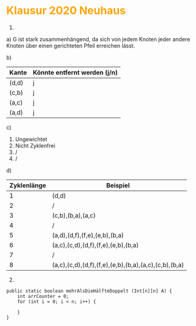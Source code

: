 # <font color = "orange">Klausur 2020 Neuhaus</font>
1)
a) 
G ist stark zusammenhängend, da sich von jedem Knoten jeder andere Knoten über einen gerichteten Pfeil erreichen lässt.

b)

| Kante | Könnte entfernt werden (j/n) |
| ----- | ---------------------------- |
| (d,d) | j                            |
| (c,b) | j                            |
| (a,c) | j                            |
| (a,d) | j                            |
c) 
1. Ungewichtet
2. Nicht Zyklenfrei
3. / 
4. / 

d)

| Zyklenlänge | Beispiel                                              |
| ----------- | ----------------------------------------------------- |
| 1           | (d,d)                                                 |
| 2           | /                                                     |
| 3           | (c,b),(b,a),(a,c)                                     |
| 4           | /                                                     |
| 5           | (a,d),(d,f),(f,e),(e,b),(b,a)                         |
| 6           | (a,c),(c,d),(d,f),(f,e),(e,b),(b,a)                   |
| 7           | /                                                     |
| 8           | (a,c),(c,d),(d,f),(f,e),(e,b),(b,a),(a,c),(c,b),(b,a) |

2)
```
public static boolean mehrAlsDieHälfteDoppelt (Int[n][n] A) {
	int arrCounter = 0;
	for (int i = 0; i < n; i++) {
		
	}
}
```